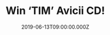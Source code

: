 ---
campaign-uuid: "c-e45c175f-878b-4a8b-881d-e19ddb8967ae"
type: "Competition"
category: "Music"
date: "2019-06-13T09:00:00.000Z"
end-date: "2019-07-13T23:59:00.000Z"
disable-form: false
is_promoted: false
has_entry_page: true
title: "Win ‘TIM’ Avicii CD!"
competition-description: "<p>When Tim \"Avicii\" Bergling passed away on April 20,\
  \ 2018, he was close to completing a new album. He left behind a collection of nearly\
  \ finished songs, along with notes, email conversations and text messages that painted\
  \ a picture of what he wanted the music to sound like.</p>\n<p>We have managed to\
  \ get our hands on one copy to one lucky member to win. Enter below for a chance\
  \ to have it now.</p>\n"
hero-header: "Win ‘TIM’ Avicii CD!"
terms-confirmation: "N/A"
banner-img: "https://assets.expresslyapp.com/asset-6ed879d0-aad5-4ae4-a605-eb12349af15b.jpg"
logo-left-href: "aaa.nme.com"
logo-left-image: "https://assets.expresslyapp.com/asset-49e9c8fd-32fd-40df-b853-b6b790a1e62a.jpg"
logo-left-title: "NME AAA"
bg-image-hero: "https://assets.expresslyapp.com/asset-76511c99-9a56-4b61-8ff9-1f3d2a1652d2.jpg"
bg-image-first: "https://assets.expresslyapp.com/asset-5098a85f-5455-45ef-a0d4-7a38a9faaa04.jpg"
section1-content: "<p>When Tim \"Avicii\" Bergling passed away on April 20, 2018,\
  \ he was close to completing a new album. He left behind a collection of nearly\
  \ finished songs, along with notes, email conversations and text messages that painted\
  \ a picture of what he wanted the music to sound like.</p>\n<p>The songwriters that\
  \ Tim was collaborating with on this album have continued the process to get as\
  \ close to Tim's vision as possible. Since Tim's passing, the family have been determined\
  \ not to keep the new music locked away, instead they have wanted to share it with\
  \ his fans all around the world.</p>\n<p>The album, titled TIM, is out now and we\
  \ are giving away a copy to you. Enter the form below for a chance to win and it\
  \ could be yours.</p>\n"
entry-title: "Win ‘TIM’ Avicii CD!"
entry-content: "<p>Enter the draw to win ‘TIM’ Avicii CD by completing the form below\
  \ before 23:59 on the 13th of August  2019.</p>\n"
has-winner: false
prize-description: "‘TIM’ Avicii CD."
special-conditions: "Multiple entries are allowed up to one every day.\r\nThis competition\
  \ is also available on: http://club.expressly.io/competitons/avicii-tim-cd-giveaway"
country-restrictions:
- "GB"
---
